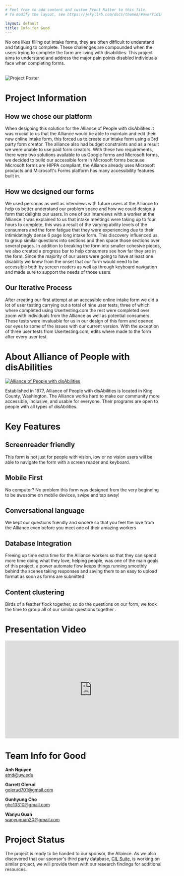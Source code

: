 ```yaml
---
# Feel free to add content and custom Front Matter to this file.
# To modify the layout, see https://jekyllrb.com/docs/themes/#overriding-theme-defaults

layout: default
title: Info for Good
---
```

No one likes filling out intake forms, they are often difficult to understand and fatiguing to complete.  These challenges are compounded when the users trying to complete the form are living with disabilities.  This project aims to understand and address the major pain points disabled individuals face when completing forms.  
<br>

![Project Poster](/img/poster.png)  

# Project Information #

## How we chose our platform ##

When designing this solution for the Alliance of People with disAbilities it was crucial to us that the Alliance would be able to maintain and edit their new online intake form, this forced us to create our intake form using a 3rd party form creator. The alliance also had budget constraints and as a result we were unable to use paid form creators.  With these two requirements, there were two solutions available to us Google forms and Microsoft forms, we decided to build our accessible form in Microsoft forms because Microsoft forms are HIPPA compliant, the Alliance already uses Microsoft products and Microsoft's Forms platform has many accessibility features built in.

## How we designed our forms ##

We used personas as well as interviews with future users at the Alliance to help us better understand our problem space and how we could design a form that delights our users.  In one of our interviews with a worker at the Alliance it was explained to us that intake meetings were taking up to four hours to complete, this was a result of the varying ability levels of the consumers and the form fatigue that they were experiencing due to their intimidatingly dense 6 page long intake form.  This discovery influenced us to group similar questions into sections and then space those sections over several pages. In addition to breaking the form into smaller cohesive pieces, we also created a progress bar to help consumers see how far they are in the form.  Since the majority of our users were going to have at least one disability we knew from the onset that our form would need to be accessible both by screen readers as well as through keyboard navigation and made sure to support the needs of those users.

## Our Iterative Process ##

After creating our first attempt at an accessible online intake form we did a lot of user testing carrying out a total of nine user tests, three of which where completed using Usertesting.com the rest were completed over zoom with individuals from the Alliance as well as potential consumers.  These tests were invaluable for us in our design of this form and opened our eyes to some of the issues with our current version.  With the exception of three user tests from Usertesting.com, edits where made to the form after every user test.


# About Alliance of People with disAbilities #

[![Alliance of People with disAbilities](/img/logo.png)](http://disabilitypride.org/wordpress/)


Established in 1977, Alliance of People with disAbilities is located in King County, Washington.  The Alliance works hard to make our community more accessible, inclusive, and usable for everyone. Their programs are open to people with all types of disAbilities.

# Key Features #

## Screenreader friendly ##

This form is not just for people with vision, low or no vision users will be able to navigate the form with a screen reader and keyboard.

## Mobile First ##

No computer? No problem this form was designed from the very beginning to be awesome on mobile devices, swipe and tap away!

## Conversational language ##

We kept our questions friendly and sincere so that you feel the love from the Alliance even before you meet one of their amazing workers

## Database Integration ##

Freeing up time extra time for the Alliance workers so that they can spend more time doing what they love, helping people, was one of the main goals of this project, a power automate flow keeps things running smoothly behind the scenes taking responses and saving them to an easy to upload format as soon as forms are submitted

## Content clustering ##

Birds of a feather flock together, so do the questions on our form, we took the time to group all of our similar questions together .

# Presentation Video #

<iframe width="560" height="315" src="https://www.youtube.com/embed/6tx8gxqCqf0" title="YouTube video player" frameborder="0" allow="accelerometer; autoplay; clipboard-write; encrypted-media; gyroscope; picture-in-picture" allowfullscreen></iframe>

# Team Info for Good #

**Anh Nguyen**  
<atnd@uw.edu>  
  
**Garrett Olerud**  
<golerud701@gmail.com>  

**Gunhyung Cho**  
<ghc10310@gmail.com>  

**Wanyu Guan**  
<wanyuguan20@gmail.com>

# Project Status #

The project is ready to be handed to our sponsor, the Allaince. As we also discovered that our sponsor's third party database, [CIL Suite](https://www.cilsuite.com/), is working on similar project, we will provide them with our research findings for additional resources.
